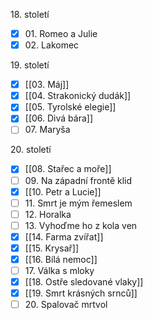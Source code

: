 18\. století
- [x] 01\. Romeo a Julie
- [x] 02\. Lakomec

19\. století
- [x] [[03. Máj]]
- [x] [[04. Strakonický dudák]]
- [x] [[05. Tyrolské elegie]]
- [x] [[06. Divá bára]]
- [ ] 07\. Maryša

20\. století
- [x] [[08. Stařec a moře]]
- [ ] 09\. Na západní frontě klid
- [x] [[10. Petr a Lucie]]
- [ ] 11\. Smrt je mým řemeslem
- [ ] 12\. Horalka
- [ ] 13\. Vyhoďme ho z kola ven
- [x] [[14. Farma zvířat]]
- [x] [[15. Krysař]]
- [x] [[16. Bílá nemoc]]
- [ ] 17\. Válka s mloky
- [x] [[18. Ostře sledované vlaky]]
- [x] [[19. Smrt krásných srnců]]
- [ ] 20\. Spalovač mrtvol